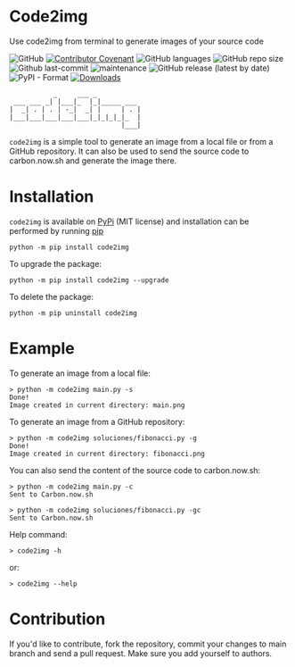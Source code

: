 # Code2img

Use code2img from terminal to generate images of your source code

![GitHub](https://img.shields.io/github/license/leugimkm/code2img)
[![Contributor Covenant](https://img.shields.io/badge/Contributor%20Covenant-2.0-4baaaa.svg)](./code_of_conduct.md)
![GitHub languages](https://img.shields.io/github/languages/top/leugimkm/code2img)
![GitHub repo size](https://img.shields.io/github/repo-size/leugimkm/code2img)
![Github last-commit](https://img.shields.io/github/last-commit/leugimkm/code2img)
![maintenance](https://img.shields.io/maintenance/yes/2022)
![GitHub release (latest by date)](https://img.shields.io/github/v/release/leugimkm/code2img)
![PyPI - Format](https://img.shields.io/pypi/format/code2img)
[![Downloads](https://pepy.tech/badge/code2img)](https://pepy.tech/project/code2img)

                                 
               _     ___ _           
     ___ ___ _| |___|_  |_|_____ ___ 
    |  _| . | . | -_|  _| |     | . |
    |___|___|___|___|___|_|_|_|_|_  |
                                |___|


`code2img` is a simple tool to generate an image from a local file or
from a GitHub repository. It can also be used to send the source code
to carbon.now.sh and generate the image there.

# Installation

`code2img` is available on [PyPi](https://pypi.org/project/code2img/) (MIT license)
and installation can be performed by running [pip](https://docs.python.org/es/3/installing/index.html)

```
python -m pip install code2img
```
To upgrade the package:
```
python -m pip install code2img --upgrade
```
To delete the package:
```
python -m pip uninstall code2img
```

# Example

To generate an image from a local file:

    > python -m code2img main.py -s
    Done!
    Image created in current directory: main.png

To generate an image from a GitHub repository:

    > python -m code2img soluciones/fibonacci.py -g
    Done!
    Image created in current directory: fibonacci.png

You can also send the content of the source code to carbon.now.sh:

    > python -m code2img main.py -c
    Sent to Carbon.now.sh

    > python -m code2img soluciones/fibonacci.py -gc
    Sent to Carbon.now.sh

Help command:

    > code2img -h

or:

    > code2img --help


# Contribution

If you'd like to contribute, fork the repository, commit your changes to main branch 
and send a pull request.
Make sure you add yourself to authors.
